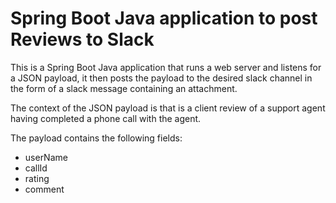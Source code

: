 # Spring Boot Java application to post Reviews to Slack

This is a Spring Boot Java application that runs a web server and listens for a JSON payload, it then posts the payload to the desired slack channel in the form of a slack message containing an attachment.

The context of the JSON payload is that is a client review of a support agent having completed a phone call with the agent.

The payload contains the following fields:

- userName
- callId
- rating
- comment